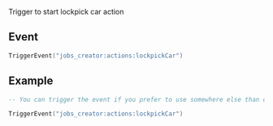 Trigger to start lockpick car action

## Event
``` lua
TriggerEvent("jobs_creator:actions:lockpickCar")
```

## Example
``` lua
-- You can trigger the event if you prefer to use somewhere else than default F6 actions menu

TriggerEvent("jobs_creator:actions:lockpickCar")
```